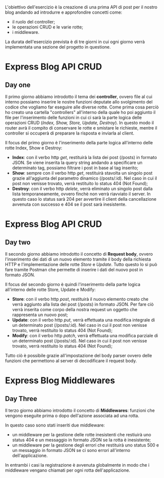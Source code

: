 L'obiettivo dell'esercizio è la creazione di una prima API di post per il nostro blog andando ad introdurre e approfondire concetti come:

- il ruolo del controller;
- le operazioni CRUD e le varie rotte;
- i middleware.

La durata dell'esercizio prevista è di tre giorni in cui ogni giorno verrà implementata una sezione del progetto in questione.

# Express Blog API CRUD 

## Day one

Il primo giorno abbiamo introdotto il tema dei **controller**, ovvero file al cui interno possiamo inserire le nostre funzioni deputate allo svolgimento del codice che vogliamo far eseguire alle diverse rotte. 
Come prima cosa perciò ho creato una cartella "controllers" all'interno della quale ho poi aggiunto il file per l'inserimento delle funzioni in cui ci sarà la parte logica delle operazioni CRUD (*Index, Show, Store, Update, Destroy*).
In questo modo il router avrà il compito di conservare le rotte e smistare le richieste, mentre il controller si occuperà di preparare la risposta e inviarla al client. 

Il focus del primo giorno è l'inserimento della parte logica all'interno delle rotte Index, Show e Destroy:

- **Index**: con il verbo http *get*, restituirà la lista dei post (/posts) in formato JSON. Se viene inserita la query string andando a specificare un determinato tag, possiamo filtrare i post in base al tag inserito;
- **Show**: sempre con il verbo http *get*, restituirà stavolta un singolo post grazie all'aggiunta del parametro dinamico (/posts/:id). Nel caso in cui il post non venisse trovato, verrà restituito lo status 404 (Not Found);
- **Destroy**: con il verbo http *delete*, verrà eliminato un singolo post dalla lista temporaneamente, ovvero finchè non verrà riavviato il server. In questo caso lo status sarà 204 per avvertire il client della cancellazione avvenuta con successo e 404 se il post sarà inesistente.

# Express Blog API CRUD 

## Day two

Il secondo giorno abbiamo introdotto il concetto di **Request body**, ovvero l'inserimento dei dati di un nuovo elemento tramite il body della richiesta HTTP e l'implementazione delle rotte *Store* e *Update*.
Tutto questo lo si può fare tramite Postman che permette di inserire i dati del nuovo post in formato JSON.

Il focus del secondo giorno è quindi l'inserimento della parte logica all'interno delle rotte Store, Update e Modify: 

- **Store**: con il verbo http *post*, restituirà il nuovo elemento creato che verrà aggiunto alla lista dei post (/posts) in formato JSON. Per fare ciò verrà inserita come corpo della nostra request un oggetto che rappresenta un nuovo post;
- **Update**: con il verbo http *put*, verrà effettuata una modifica integrale di un determinato post (/posts/:id). Nel caso in cui il post non venisse trovato, verrà restituito lo status 404 (Not Found);
- **Modify**: con il verbo http *patch*, verrà effettuata una modifica parziale di un determinato post (/posts/:id). Nel caso in cui il post non venisse trovato, verrà restituito lo status 404 (Not Found);

Tutto ciò è possibile grazie all'impostazione del body parser ovvero delle funzioni che permettono al server di decodificare il request body.

# Express Blog Middlewares

## Day Three

Il terzo giorno abbiamo introdotto il concetto di **Middlewares**: funzioni che vengono eseguite prima o dopo dell'azione associata ad una rotta.

In questo caso sono stati inseriti due middleware:
- un middleware per la gestione delle rotte inesistenti che restiuirà uno status 404 e un messaggio in formato JSON se la rotta è inesistente;
- un middleware per la gestione degli errori che restituirà uno status 500 e un messaggio in formato JSON se ci sono errori all'interno dell'applicazione.

In entrambi i casi la registrazione è avvenuta globalmente in modo che i middleware vengano chiamati per ogni rotta dell'applicazione.

